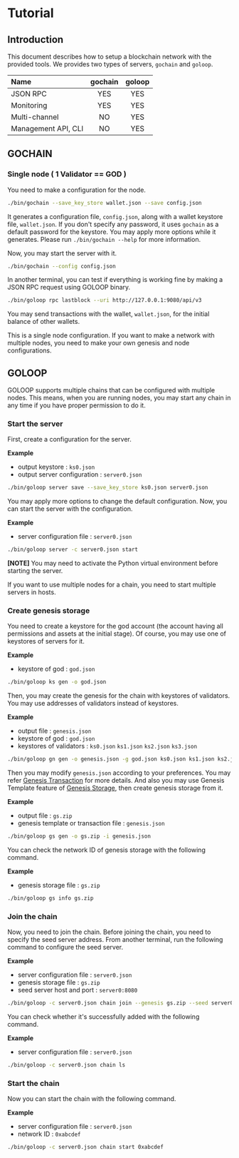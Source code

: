 # Tutorial

## Introduction

This document describes how to setup a blockchain network with the provided tools.
We provides two types of servers, `gochain` and `goloop`.

| Name                | gochain | goloop |
|:--------------------|:-------:|:------:|
| JSON RPC            |   YES   |  YES   |
| Monitoring          |   YES   |  YES   |
| Multi-channel       |   NO    |  YES   |
| Management API, CLI |   NO    |  YES   |

## GOCHAIN

### Single node ( 1 Validator == GOD )

You need to make a configuration for the node.

```bash
./bin/gochain --save_key_store wallet.json --save config.json
```

It generates a configuration file, `config.json`, along with a wallet keystore file, `wallet.json`.
If you don't specify any password, it uses `gochain` as a default password for the keystore.
You may apply more options while it generates.
Please run `./bin/gochain --help` for more information.

Now, you may start the server with it.

```bash
./bin/gochain --config config.json
```

In another terminal, you can test if everything is working fine by making a JSON RPC request using GOLOOP binary.

```bash
./bin/goloop rpc lastblock --uri http://127.0.0.1:9080/api/v3
```

You may send transactions with the wallet, `wallet.json`, for the initial balance of other wallets.

This is a single node configuration. If you want to make a network with multiple nodes,
you need to make your own genesis and node configurations.

## GOLOOP

GOLOOP supports multiple chains that can be configured with multiple nodes.
This means, when you are running nodes, you may start any chain in any time
if you have proper permission to do it.

### Start the server

First, create a configuration for the server.

**Example**
* output keystore : `ks0.json`
* output server configuration : `server0.json`
```bash
./bin/goloop server save --save_key_store ks0.json server0.json
```

You may apply more options to change the default configuration.
Now, you can start the server with the configuration.

**Example**
* server configuration file : `server0.json`
```bash
./bin/goloop server -c server0.json start
```
**[NOTE]** You may need to activate the Python virtual environment before starting the server.

If you want to use multiple nodes for a chain, you need to start multiple servers in hosts.

### Create genesis storage

You need to create a keystore for the god account (the account having all permissions and assets at the initial stage).
Of course, you may use one of keystores of servers for it.

**Example**
* keystore of god : `god.json`
```bash
./bin/goloop ks gen -o god.json
```

Then, you may create the genesis for the chain with keystores of validators.
You may use addresses of validators instead of keystores.

**Example**
* output file : `genesis.json`
* keystore of god : `god.json`
* keystores of validators : `ks0.json` `ks1.json` `ks2.json` `ks3.json`
```bash
./bin/goloop gn gen -o genesis.json -g god.json ks0.json ks1.json ks2.json ks3.json
```

Then you may modify `genesis.json` according to your preferences.
You may refer [Genesis Transaction](genesis_tx.md) for more details.
And also you may use Genesis Template feature of [Genesis Storage](genesis_storage.md),
then create genesis storage from it.

**Example**
* output file : `gs.zip`
* genesis template or transaction file : `genesis.json`
```bash
./bin/goloop gs gen -o gs.zip -i genesis.json
```

You can check the network ID of genesis storage with the following command.

**Example**
* genesis storage file : `gs.zip`
```bash
./bin/goloop gs info gs.zip
```

### Join the chain

Now, you need to join the chain.
Before joining the chain, you need to specify the seed server address.
From another terminal, run the following command to configure the seed server.

**Example**
* server configuration file : `server0.json`
* genesis storage file : `gs.zip`
* seed server host and port : `server0:8080`
```bash
./bin/goloop -c server0.json chain join --genesis gs.zip --seed server0:8080
```

You can check whether it's successfully added with the following command.

**Example**
* server configuration file : `server0.json`
```bash
./bin/goloop -c server0.json chain ls
```

### Start the chain

Now you can start the chain with the following command.

**Example**
* server configuration file : `server0.json`
* network ID : `0xabcdef`
```bash
./bin/goloop -c server0.json chain start 0xabcdef
```

